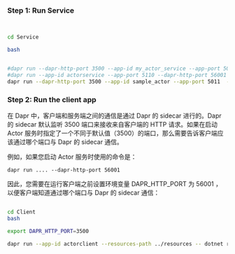 

### Step 1: Run Service


```bash


cd Service

bash
```


```bash

#dapr run --dapr-http-port 3500 --app-id my_actor_service --app-port 5001 --app-protocol http --resources-path ../resources -- dotnet run --urls=http://localhost:5001/
#dapr run --app-id actorservice --app-port 5110 --dapr-http-port 56001 --resources-path ../resources -- dotnet run --urls=http://localhost:5001/
dapr run --dapr-http-port 3500 --app-id sample_actor --app-port 5011  --resources-path ../resources -- dotnet run --urls=http://localhost:5011/
```


### Step 2: Run the client app


在 Dapr 中，客户端和服务端之间的通信是通过 Dapr 的 sidecar 进行的。Dapr 的 sidecar 默认监听 3500 端口来接收来自客户端的 HTTP 请求。如果在启动 Actor 服务时指定了一个不同于默认值（3500）的端口，那么需要告诉客户端应该通过哪个端口与 Dapr 的 sidecar 通信。

例如，如果您启动 Actor 服务时使用的命令是：

```
dapr run .... --dapr-http-port 56001
```

因此，您需要在运行客户端之前设置环境变量 DAPR_HTTP_PORT 为 56001 ，以便客户端知道通过哪个端口与 Dapr 的 sidecar 通信：

```bash

cd Client
bash

export DAPR_HTTP_PORT=3500

dapr run --app-id actorclient --resources-path ../resources -- dotnet run
```